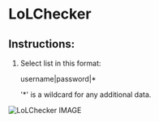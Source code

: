 LoLChecker
==========

## Instructions:

1. Select list in this format:

    username|password|*

    '*' is a wildcard for any additional data.

![LoLChecker IMAGE](http://abload.de/img/unbenannt22rg7.png "LoLChecker")
